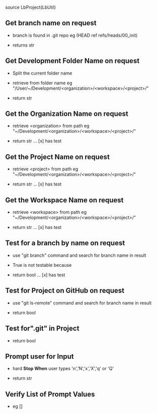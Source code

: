 
source LbProject(LbUtil)


## Get branch name on request

* branch is found in .git repo eg (HEAD ref refs/heads/00_init)

* returns str

## Get Development Folder Name on request

* Split the current folder name

* retrieve  from folder name eg "/User/~/Development/\<organization>/\<workspace>/\<project>/"

* return str

## Get the Organization Name on request

* retrieve \<organization> from path eg "~/Development/\<organization>/\<workspace>/\<project>/"

* return str ... [x] has test

## Get the Project Name on request

* retrieve \<project> from path eg "~/Development/\<organization>/\<workspace>/\<project>/"

* return str ... [x] has test

## Get the Workspace Name on request

* retrieve \<workspace> from path eg "~/Development/\<organization>/\<workspace>/\<project>/"

* return str ... [x] has test

## Test for a branch by name on request

* use "git branch" command and search for branch name in result

* True is not testable because

* return bool ... [x] has test

## Test for Project on GitHub on request

* use "git ls-remote" command and search for branch name in result

* return bool

## Test for".git" in Project

* return bool

## __Prompt__ user for __Input__

* hard __Stop__ __When__ user types 'n','N','x','X','q' or 'Q'

* return str

## Verify List of __Prompt__ Values

* eg []

#####

